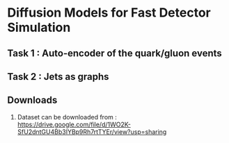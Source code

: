 # Diffusion Models for Fast Detector Simulation
## Task 1 : Auto-encoder of the quark/gluon events
## Task 2 : Jets as graphs 

## Downloads
1. Dataset can be downloaded from : https://drive.google.com/file/d/1WO2K-SfU2dntGU4Bb3IYBp9Rh7rtTYEr/view?usp=sharing